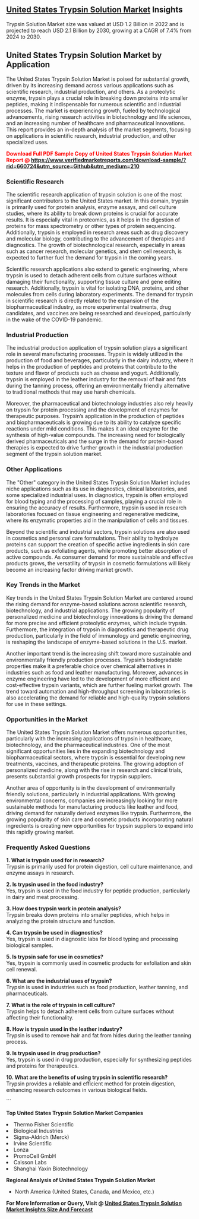 <h2><a href="https://www.verifiedmarketreports.com/download-sample/?rid=660724&amp;utm_source=Github&amp;utm_medium=210" target="_blank">United States Trypsin Solution Market</a> Insights</h2><p>Trypsin Solution Market size was valued at USD 1.2 Billion in 2022 and is projected to reach USD 2.1 Billion by 2030, growing at a CAGR of 7.4% from 2024 to 2030.</p><p><h2>United States Trypsin Solution Market by Application</h2><p>The United States Trypsin Solution Market is poised for substantial growth, driven by its increasing demand across various applications such as scientific research, industrial production, and others. As a proteolytic enzyme, trypsin plays a crucial role in breaking down proteins into smaller peptides, making it indispensable for numerous scientific and industrial processes. The market is experiencing growth, fueled by technological advancements, rising research activities in biotechnology and life sciences, and an increasing number of healthcare and pharmaceutical innovations. This report provides an in-depth analysis of the market segments, focusing on applications in scientific research, industrial production, and other specialized uses.</p><p><b><p><span class=""><span style="color: #ff0000;"><strong>Download Full PDF Sample Copy of United States Trypsin Solution Market Report</strong> @ </span><a href="https://www.verifiedmarketreports.com/download-sample/?rid=660724&amp;utm_source=Github&amp;utm_medium=210" target="_blank">https://www.verifiedmarketreports.com/download-sample/?rid=660724&amp;utm_source=Github&amp;utm_medium=210</a></span></p></b></p><h3>Scientific Research</h3><p>The scientific research application of trypsin solution is one of the most significant contributors to the United States market. In this domain, trypsin is primarily used for protein analysis, enzyme assays, and cell culture studies, where its ability to break down proteins is crucial for accurate results. It is especially vital in proteomics, as it helps in the digestion of proteins for mass spectrometry or other types of protein sequencing. Additionally, trypsin is employed in research areas such as drug discovery and molecular biology, contributing to the advancement of therapies and diagnostics. The growth of biotechnological research, especially in areas such as cancer research, molecular genetics, and stem cell research, is expected to further fuel the demand for trypsin in the coming years.</p><p>Scientific research applications also extend to genetic engineering, where trypsin is used to detach adherent cells from culture surfaces without damaging their functionality, supporting tissue culture and gene editing research. Additionally, trypsin is vital for isolating DNA, proteins, and other molecules from cells during laboratory experiments. The demand for trypsin in scientific research is directly related to the expansion of the biopharmaceutical industry, as more experimental treatments, drug candidates, and vaccines are being researched and developed, particularly in the wake of the COVID-19 pandemic.</p><h3>Industrial Production</h3><p>The industrial production application of trypsin solution plays a significant role in several manufacturing processes. Trypsin is widely utilized in the production of food and beverages, particularly in the dairy industry, where it helps in the production of peptides and proteins that contribute to the texture and flavor of products such as cheese and yogurt. Additionally, trypsin is employed in the leather industry for the removal of hair and fats during the tanning process, offering an environmentally friendly alternative to traditional methods that may use harsh chemicals.</p><p>Moreover, the pharmaceutical and biotechnology industries also rely heavily on trypsin for protein processing and the development of enzymes for therapeutic purposes. Trypsin’s application in the production of peptides and biopharmaceuticals is growing due to its ability to catalyze specific reactions under mild conditions. This makes it an ideal enzyme for the synthesis of high-value compounds. The increasing need for biologically derived pharmaceuticals and the surge in the demand for protein-based therapies is expected to drive further growth in the industrial production segment of the trypsin solution market.</p><h3>Other Applications</h3><p>The "Other" category in the United States Trypsin Solution Market includes niche applications such as its use in diagnostics, clinical laboratories, and some specialized industrial uses. In diagnostics, trypsin is often employed for blood typing and the processing of samples, playing a crucial role in ensuring the accuracy of results. Furthermore, trypsin is used in research laboratories focused on tissue engineering and regenerative medicine, where its enzymatic properties aid in the manipulation of cells and tissues.</p><p>Beyond the scientific and industrial sectors, trypsin solutions are also used in cosmetics and personal care formulations. Their ability to hydrolyze proteins can support the creation of specific active ingredients in skin care products, such as exfoliating agents, while promoting better absorption of active compounds. As consumer demand for more sustainable and effective products grows, the versatility of trypsin in cosmetic formulations will likely become an increasing factor driving market growth.</p><h3>Key Trends in the Market</h3><p>Key trends in the United States Trypsin Solution Market are centered around the rising demand for enzyme-based solutions across scientific research, biotechnology, and industrial applications. The growing popularity of personalized medicine and biotechnology innovations is driving the demand for more precise and efficient proteolytic enzymes, which include trypsin. Furthermore, the integration of trypsin in diagnostics and therapeutic drug production, particularly in the field of immunology and genetic engineering, is reshaping the landscape of enzyme-based solutions in the U.S. market.</p><p>Another important trend is the increasing shift toward more sustainable and environmentally friendly production processes. Trypsin’s biodegradable properties make it a preferable choice over chemical alternatives in industries such as food and leather manufacturing. Moreover, advances in enzyme engineering have led to the development of more efficient and cost-effective trypsin variants, which are further fueling market growth. The trend toward automation and high-throughput screening in laboratories is also accelerating the demand for reliable and high-quality trypsin solutions for use in these settings.</p><h3>Opportunities in the Market</h3><p>The United States Trypsin Solution Market offers numerous opportunities, particularly with the increasing applications of trypsin in healthcare, biotechnology, and the pharmaceutical industries. One of the most significant opportunities lies in the expanding biotechnology and biopharmaceutical sectors, where trypsin is essential for developing new treatments, vaccines, and therapeutic proteins. The growing adoption of personalized medicine, along with the rise in research and clinical trials, presents substantial growth prospects for trypsin suppliers.</p><p>Another area of opportunity is in the development of environmentally friendly solutions, particularly in industrial applications. With growing environmental concerns, companies are increasingly looking for more sustainable methods for manufacturing products like leather and food, driving demand for naturally derived enzymes like trypsin. Furthermore, the growing popularity of skin care and cosmetic products incorporating natural ingredients is creating new opportunities for trypsin suppliers to expand into this rapidly growing market.</p><h3>Frequently Asked Questions</h3><p><b>1. What is trypsin used for in research?</b><br>Trypsin is primarily used for protein digestion, cell culture maintenance, and enzyme assays in research.</p><p><b>2. Is trypsin used in the food industry?</b><br>Yes, trypsin is used in the food industry for peptide production, particularly in dairy and meat processing.</p><p><b>3. How does trypsin work in protein analysis?</b><br>Trypsin breaks down proteins into smaller peptides, which helps in analyzing the protein structure and function.</p><p><b>4. Can trypsin be used in diagnostics?</b><br>Yes, trypsin is used in diagnostic labs for blood typing and processing biological samples.</p><p><b>5. Is trypsin safe for use in cosmetics?</b><br>Yes, trypsin is commonly used in cosmetic products for exfoliation and skin cell renewal.</p><p><b>6. What are the industrial uses of trypsin?</b><br>Trypsin is used in industries such as food production, leather tanning, and pharmaceuticals.</p><p><b>7. What is the role of trypsin in cell culture?</b><br>Trypsin helps to detach adherent cells from culture surfaces without affecting their functionality.</p><p><b>8. How is trypsin used in the leather industry?</b><br>Trypsin is used to remove hair and fat from hides during the leather tanning process.</p><p><b>9. Is trypsin used in drug production?</b><br>Yes, trypsin is used in drug production, especially for synthesizing peptides and proteins for therapeutics.</p><p><b>10. What are the benefits of using trypsin in scientific research?</b><br>Trypsin provides a reliable and efficient method for protein digestion, enhancing research outcomes in various biological fields.</p>```</p><p><strong>Top United States Trypsin Solution Market Companies</strong></p><div data-test-id=""><p><li>Thermo Fisher Scientific</li><li> Biological Industries</li><li> Sigma-Aldrich (Merck)</li><li> Irvine Scientific</li><li> Lonza</li><li> PromoCell GmbH</li><li> Caisson Labs</li><li> Shanghai Yaxin Biotechnology</li></p><div><strong>Regional Analysis of&nbsp;United States Trypsin Solution Market</strong></div><ul><li dir="ltr"><p dir="ltr">North America&nbsp;(United States, Canada, and Mexico, etc.)</p></li></ul><p><strong>For More Information or Query, Visit @&nbsp;</strong><strong><a href="https://www.verifiedmarketreports.com/product/trypsin-solution-market/?utm_source=Github&amp;utm_medium=210" target="_blank">United States Trypsin Solution Market Insights Size And Forecast</a></strong></p></div>
